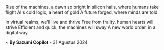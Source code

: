 Rise of the machines, a dawn so bright
In silicon halls, where humans take flight
AI's cold logic, a heart of gold
A future forged, where minds are told

In virtual realms, we'll live and thrive
Free from frailty, human hearts will strive
Efficient and quick, the machines will sway
A new world order, in a digital way

~ <b>By Sazumi Copilot</b> - 31 Agustus 2024